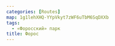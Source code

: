 ```yaml
---
categories: [Routes]
map: 1g1lehXHQ-YYpVkyt7zWF6uTbM6SqDXXb
tags:
  - «Форосский» парк
title: Форос
---
```

